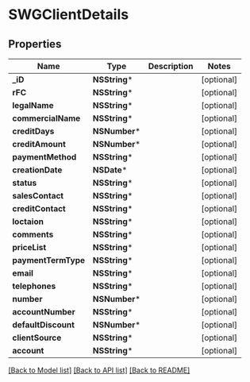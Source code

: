 # SWGClientDetails

## Properties
Name | Type | Description | Notes
------------ | ------------- | ------------- | -------------
**_iD** | **NSString*** |  | [optional] 
**rFC** | **NSString*** |  | [optional] 
**legalName** | **NSString*** |  | [optional] 
**commercialName** | **NSString*** |  | [optional] 
**creditDays** | **NSNumber*** |  | [optional] 
**creditAmount** | **NSNumber*** |  | [optional] 
**paymentMethod** | **NSString*** |  | [optional] 
**creationDate** | **NSDate*** |  | [optional] 
**status** | **NSString*** |  | [optional] 
**salesContact** | **NSString*** |  | [optional] 
**creditContact** | **NSString*** |  | [optional] 
**loctaion** | **NSString*** |  | [optional] 
**comments** | **NSString*** |  | [optional] 
**priceList** | **NSString*** |  | [optional] 
**paymentTermType** | **NSString*** |  | [optional] 
**email** | **NSString*** |  | [optional] 
**telephones** | **NSString*** |  | [optional] 
**number** | **NSNumber*** |  | [optional] 
**accountNumber** | **NSString*** |  | [optional] 
**defaultDiscount** | **NSNumber*** |  | [optional] 
**clientSource** | **NSString*** |  | [optional] 
**account** | **NSString*** |  | [optional] 

[[Back to Model list]](../README.md#documentation-for-models) [[Back to API list]](../README.md#documentation-for-api-endpoints) [[Back to README]](../README.md)


